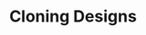 ---
layout: post
title: Cloning Designs
category: "2. Exploring Designs on OmniBuilds"
weight: 7
---